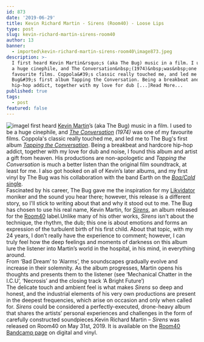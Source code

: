 ```yaml
---
id: 873
date: '2019-06-29'
title: Kevin Richard Martin - Sirens (Room40) - Loose Lips
type: post
slug: kevin-richard-martin-sirens-room40
author: 13
banner:
  - imported\kevin-richard-martin-sirens-room40\image873.jpeg
description: >-
  I first heard Kevin Martin&rsquo;s (aka The Bug) music in a film. I used to be
  a huge cinephile, and The Conversation&nbsp;(1974)&nbsp;was&nbsp;one of my
  favourite films. Coppola&#39;s classic really touched me, and led me to The
  Bug&#39;s first album Tapping the Conversation. Being a breakbeat and hardcore
  hip-hop addict, together with my love for dub [...]Read More...
published: true
tags:
  - post
featured: false
---
```

![image](../imported\kevin-richard-martin-sirens-room40\image873.jpeg)I first heard [Kevin Martin](https://www.discogs.com/artist/142639-Kevin-Martin)’s (aka The Bug) music in a film. I used to be a huge cinephile, and [_The Conversation_](https://www.imdb.com/title/tt0071360/) _(1974)_ was one of my favourite films. Coppola's classic really touched me, and led me to The Bug's first album [_Tapping the Conversation_](https://www.discogs.com/The-Bug-Tapping-The-Conversation/master/1120350). Being a breakbeat and hardcore hip-hop addict, together with my love for dub and noise, I found this album and artist a gift from heaven. His productions are non-apologetic and _Tapping the Conversation_ is much a better listen than the original film soundtrack, at least for me. I also got hooked on all of Kevin’s later albums, and my first vinyl by The Bug was his collaboration with the band Earth on the [_Boa/Cold_ single](https://www.youtube.com/watch?v=mfGUMBUxN4M).  
Fascinated by his career, The Bug gave me the inspiration for my [Likvidator](https://soundcloud.com/likvidatordub) moniker and the sound you hear there; however, this release is a different story, so I'll stick to writing about that and why it stood out to me. The Bug has chosen to use his real name, Kevin Martin, for [_Sirens_](https://room40.bandcamp.com/album/sirens), an album released for the [Room40](http://room40.org) label.Unlike many of his other works, _Sirens_ isn't about the technique, the rhythm, the dub; this one is about emotions and forms an expression of the turbulent birth of his first child. About that topic, with my 24 years, I don’t really have the experience to comment; however, I can truly feel how the deep feelings and moments of darkness on this album lure the listener into Martin’s world in the hospital, in his mind, in everything around.  
From ‘Bad Dream’ to ‘Alarms’, the soundscapes gradually evolve and increase in their solemnity. As the album progresses, Martin opens his thoughts and presents them to the listener (see ‘Mechanical Chatter in the I.C.U’, ‘Necrosis’ and the closing track ‘A Bright Future’)  
The delicate touch and ambient feel is what makes _Sirens_ so deep and honest, and the industrial elements of his very own productions are present in the deepest frequencies, which arise on occasion and only when called for. _Sirens_ could be considered a perfectly-executed, drone-heavy album that shares the artists’ personal experiences and challenges in the form of carefully constructed soundpieces.Kevin Richard Martin – _Sirens_ was released on Room40 on May 31st, 2019. It is available on the [Room40 Bandcamp page](https://room40.bandcamp.com/album/sirens) on digital and vinyl.